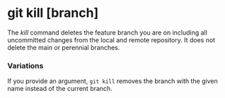 # git kill [branch]

The _kill_ command deletes the feature branch you are on including all
uncommitted changes from the local and remote repository. It does not delete the
main or perennial branches.

### Variations

If you provide an argument, `git kill` removes the branch with the given name
instead of the current branch.
